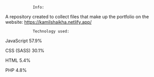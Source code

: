 				Info:

A repository created to collect files that make up the portfolio on the website: https://kamilshaikha.netlify.app/
																				
				Technology used:

JavaScript
57.9%

CSS (SASS)
30.1%
 
HTML
5.4%
 
PHP
4.8%


